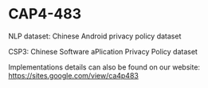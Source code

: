 #  CAP4-483
NLP dataset: Chinese Android privacy policy dataset

CSP3: Chinese Software aPlication Privacy Policy dataset



Implementations details can also be found on our website: 
https://sites.google.com/view/ca4p483

